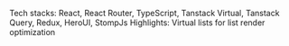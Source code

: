 Tech stacks: React, React Router, TypeScript, Tanstack Virtual, Tanstack Query, Redux, HeroUI, StompJs
Highlights: Virtual lists for list render optimization
